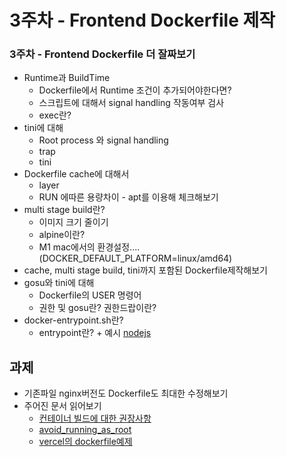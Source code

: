 # 3주차 - Frontend Dockerfile 제작

### 3주차 - Frontend Dockerfile 더 잘짜보기

- Runtime과 BuildTime
    - Dockerfile에서 Runtime 조건이 추가되어야한다면?
    - 스크립트에 대해서 signal handling 작동여부 검사
    - exec란?
- tini에 대해
    - Root process 와 signal handling
    - trap
    - tini
- Dockerfile cache에 대해서
    - layer
    - RUN 에따른 용량차이 - apt를 이용해 체크해보기
- multi stage build란?
    - 이미지 크기 줄이기
    - alpine이란?
    - M1 mac에서의 환경설정.... (DOCKER_DEFAULT_PLATFORM=linux/amd64)
- cache, multi stage build, tini까지 포함된 Dockerfile제작해보기
- gosu와 tini에 대해
    - Dockerfile의 USER 명령어
    - 권한 및 gosu란? 권한드랍이란?
- docker-entrypoint.sh란?
    - entrypoint란? + 예시 [nodejs](https://github.com/nodejs/docker-node)

## 과제
- 기존파일 nginx버전도 Dockerfile도 최대한 수정해보기
- 주어진 문서 읽어보기
    - [컨테이너 빌드에 대한 권장사항](https://cloud.google.com/architecture/best-practices-for-building-containers?hl=ko)
    - [avoid_running_as_root](https://cloud.google.com/architecture/best-practices-for-operating-containers?hl=ko#avoid_running_as_root)
    - [vercel의 dockerfile예제](https://github.com/vercel/next.js/blob/canary/examples/with-docker/Dockerfile)
